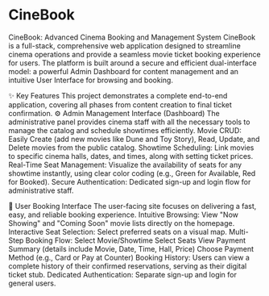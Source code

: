 # CineBook
CineBook: Advanced Cinema Booking and Management System
CineBook is a full-stack, comprehensive web application designed to streamline cinema operations and provide a seamless movie ticket booking experience for users. The platform is built around a secure and efficient dual-interface model: a powerful Admin Dashboard for content management and an intuitive User Interface for browsing and booking.

✨ Key Features
This project demonstrates a complete end-to-end application, covering all phases from content creation to final ticket confirmation.
⚙️ Admin Management Interface (Dashboard)
The administrative panel provides cinema staff with all the necessary tools to manage the catalog and schedule showtimes efficiently.
Movie CRUD: Easily Create (add new movies like Dune and Toy Story), Read, Update, and Delete movies from the public catalog.
Showtime Scheduling: Link movies to specific cinema halls, dates, and times, along with setting ticket prices.
Real-Time Seat Management: Visualize the availability of seats for any showtime instantly, using clear color coding (e.g., Green for Available, Red for Booked).
Secure Authentication: Dedicated sign-up and login flow for administrative staff.

🍿 User Booking Interface
The user-facing site focuses on delivering a fast, easy, and reliable booking experience.
Intuitive Browsing: View "Now Showing" and "Coming Soon" movie lists directly on the homepage.
Interactive Seat Selection: Select preferred seats on a visual map.
Multi-Step Booking Flow:
Select Movie/Showtime
Select Seats
View Payment Summary (details include Movie, Date, Time, Hall, Price)
Choose Payment Method (e.g., Card or Pay at Counter)
Booking History: Users can view a complete history of their confirmed reservations, serving as their digital ticket stub.
Dedicated Authentication: Separate sign-up and login for general users.
